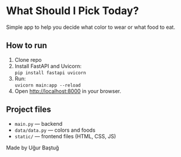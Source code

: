 # What Should I Pick Today?

Simple app to help you decide what color to wear or what food to eat.

## How to run

1. Clone repo  
2. Install FastAPI and Uvicorn:  
   `pip install fastapi uvicorn`  
3. Run:  
   `uvicorn main:app --reload`  
4. Open [http://localhost:8000](http://localhost:8000) in your browser.

## Project files

- `main.py` — backend  
- `data/data.py` — colors and foods  
- `static/` — frontend files (HTML, CSS, JS)

Made by Uğur Baştuğ  
